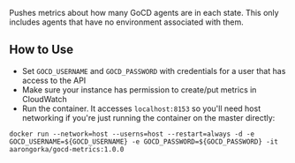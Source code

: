 Pushes metrics about how many GoCD agents are in each state. This only includes agents that have no environment associated with them.

## How to Use
  * Set `GOCD_USERNAME` and `GOCD_PASSWORD` with credentials for a user that has access to the API
  * Make sure your instance has permission to create/put metrics in CloudWatch
  * Run the container. It accesses `localhost:8153` so you'll need host networking if you're just running the container on the master directly:
```
docker run --network=host --userns=host --restart=always -d -e GOCD_USERNAME=${GOCD_USERNAME} -e GOCD_PASSWORD=${GOCD_PASSWORD} -it aarongorka/gocd-metrics:1.0.0
```
